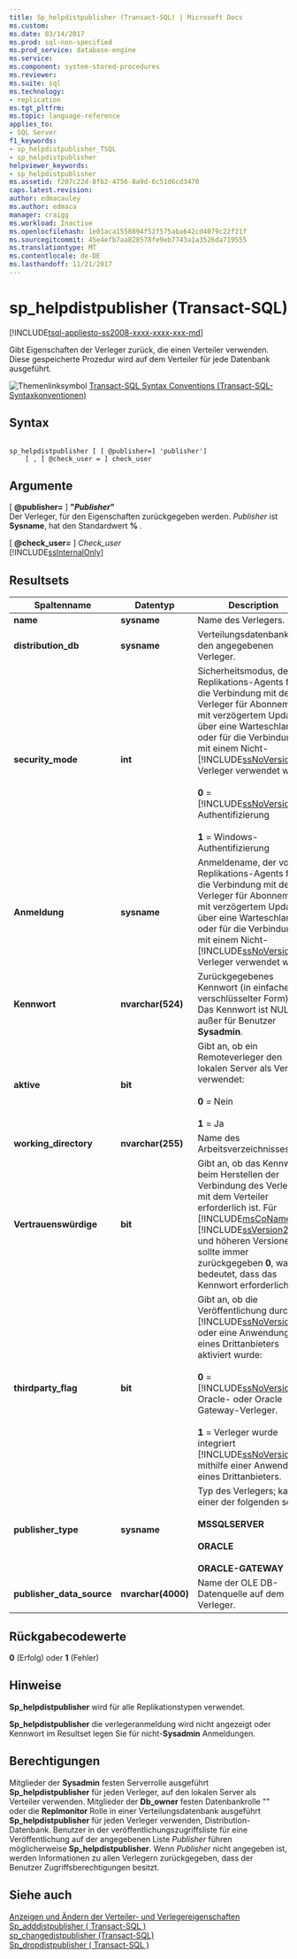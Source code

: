 ```yaml
---
title: Sp_helpdistpublisher (Transact-SQL) | Microsoft Docs
ms.custom: 
ms.date: 03/14/2017
ms.prod: sql-non-specified
ms.prod_service: database-engine
ms.service: 
ms.component: system-stored-procedures
ms.reviewer: 
ms.suite: sql
ms.technology:
- replication
ms.tgt_pltfrm: 
ms.topic: language-reference
applies_to:
- SQL Server
f1_keywords:
- sp_helpdistpublisher_TSQL
- sp_helpdistpublisher
helpviewer_keywords:
- sp_helpdistpublisher
ms.assetid: f207c22d-8fb2-4756-8a9d-6c51d6cd3470
caps.latest.revision: 
author: edmacauley
ms.author: edmaca
manager: craigg
ms.workload: Inactive
ms.openlocfilehash: 1e01aca1558894f52f575aba642cd4079c22f21f
ms.sourcegitcommit: 45e4efb7aa828578fe9eb7743a1a3526da719555
ms.translationtype: MT
ms.contentlocale: de-DE
ms.lasthandoff: 11/21/2017
---
```

# <a name="sphelpdistpublisher-transact-sql"></a>sp_helpdistpublisher (Transact-SQL)
[!INCLUDE[tsql-appliesto-ss2008-xxxx-xxxx-xxx-md](../../includes/tsql-appliesto-ss2008-xxxx-xxxx-xxx-md.md)]

  Gibt Eigenschaften der Verleger zurück, die einen Verteiler verwenden. Diese gespeicherte Prozedur wird auf dem Verteiler für jede Datenbank ausgeführt.  
  
 ![Themenlinksymbol](../../database-engine/configure-windows/media/topic-link.gif "Topic link icon") [Transact-SQL Syntax Conventions (Transact-SQL-Syntaxkonventionen)](../../t-sql/language-elements/transact-sql-syntax-conventions-transact-sql.md)  
  
## <a name="syntax"></a>Syntax  
  
```  
  
sp_helpdistpublisher [ [ @publisher=] 'publisher']   
    [ , [ @check_user = ] check_user  
```  
  
## <a name="arguments"></a>Argumente  
 [  **@publisher=** ] **"***Publisher***"**  
 Der Verleger, für den Eigenschaften zurückgegeben werden. *Publisher* ist **Sysname**, hat den Standardwert  **%** .  
  
 [  **@check_user=** ] *Check_user*  
 [!INCLUDE[ssInternalOnly](../../includes/ssinternalonly-md.md)]  
  
## <a name="result-sets"></a>Resultsets  
  
|Spaltenname|Datentyp|Description|  
|-----------------|---------------|-----------------|  
|**name**|**sysname**|Name des Verlegers.|  
|**distribution_db**|**sysname**|Verteilungsdatenbank für den angegebenen Verleger.|  
|**security_mode**|**int**|Sicherheitsmodus, der von Replikations-Agents für die Verbindung mit dem Verleger für Abonnements mit verzögertem Update über eine Warteschlange oder für die Verbindung mit einem Nicht-[!INCLUDE[ssNoVersion](../../includes/ssnoversion-md.md)]-Verleger verwendet wird.<br /><br /> **0**  =  [!INCLUDE[ssNoVersion](../../includes/ssnoversion-md.md)] Authentifizierung<br /><br /> **1** = Windows-Authentifizierung|  
|**Anmeldung**|**sysname**|Anmeldename, der von Replikations-Agents für die Verbindung mit dem Verleger für Abonnements mit verzögertem Update über eine Warteschlange oder für die Verbindung mit einem Nicht-[!INCLUDE[ssNoVersion](../../includes/ssnoversion-md.md)]-Verleger verwendet wird.|  
|**Kennwort**|**nvarchar(524)**|Zurückgegebenes Kennwort (in einfacher verschlüsselter Form). Das Kennwort ist NULL außer für Benutzer **Sysadmin**.|  
|**aktive**|**bit**|Gibt an, ob ein Remoteverleger den lokalen Server als Verteiler verwendet:<br /><br /> **0** = Nein<br /><br /> **1** = Ja|  
|**working_directory**|**nvarchar(255)**|Name des Arbeitsverzeichnisses.|  
|**Vertrauenswürdige**|**bit**|Gibt an, ob das Kennwort beim Herstellen der Verbindung des Verlegers mit dem Verteiler erforderlich ist. Für [!INCLUDE[msCoName](../../includes/msconame-md.md)] [!INCLUDE[ssVersion2005](../../includes/ssversion2005-md.md)] und höheren Versionen sollte immer zurückgegeben **0**, was bedeutet, dass das Kennwort erforderlich ist.|  
|**thirdparty_flag**|**bit**|Gibt an, ob die Veröffentlichung durch [!INCLUDE[ssNoVersion](../../includes/ssnoversion-md.md)] oder eine Anwendung eines Drittanbieters aktiviert wurde:<br /><br /> **0** = [!INCLUDE[ssNoVersion](../../includes/ssnoversion-md.md)], Oracle- oder Oracle Gateway-Verleger.<br /><br /> **1** = Verleger wurde integriert [!INCLUDE[ssNoVersion](../../includes/ssnoversion-md.md)] mithilfe einer Anwendung eines Drittanbieters.|  
|**publisher_type**|**sysname**|Typ des Verlegers; kann einer der folgenden sein:<br /><br /> **MSSQLSERVER**<br /><br /> **ORACLE**<br /><br /> **ORACLE-GATEWAY**|  
|**publisher_data_source**|**nvarchar(4000)**|Name der OLE DB-Datenquelle auf dem Verleger.|  
  
## <a name="return-code-values"></a>Rückgabecodewerte  
 **0** (Erfolg) oder **1** (Fehler)  
  
## <a name="remarks"></a>Hinweise  
 **Sp_helpdistpublisher** wird für alle Replikationstypen verwendet.  
  
 **Sp_helpdistpublisher** die verlegeranmeldung wird nicht angezeigt oder Kennwort im Resultset legen Sie für nicht-**Sysadmin** Anmeldungen.  
  
## <a name="permissions"></a>Berechtigungen  
 Mitglieder der **Sysadmin** festen Serverrolle ausgeführt **Sp_helpdistpublisher** für jeden Verleger, auf den lokalen Server als Verteiler verwenden. Mitglieder der **Db_owner** festen Datenbankrolle "" oder die **Replmonitor** Rolle in einer Verteilungsdatenbank ausgeführt **Sp_helpdistpublisher** für jeden Verleger verwenden, Distribution-Datenbank. Benutzer in der veröffentlichungszugriffsliste für eine Veröffentlichung auf der angegebenen Liste *Publisher* führen möglicherweise **Sp_helpdistpublisher**. Wenn *Publisher* nicht angegeben ist, werden Informationen zu allen Verlegern zurückgegeben, dass der Benutzer Zugriffsberechtigungen besitzt.  
  
## <a name="see-also"></a>Siehe auch  
 [Anzeigen und Ändern der Verteiler- und Verlegereigenschaften](../../relational-databases/replication/view-and-modify-distributor-and-publisher-properties.md)   
 [Sp_adddistpublisher &#40; Transact-SQL &#41;](../../relational-databases/system-stored-procedures/sp-adddistpublisher-transact-sql.md)   
 [sp_changedistpublisher &#40;Transact-SQL&#41;](../../relational-databases/system-stored-procedures/sp-changedistpublisher-transact-sql.md)   
 [Sp_dropdistpublisher &#40; Transact-SQL &#41;](../../relational-databases/system-stored-procedures/sp-dropdistpublisher-transact-sql.md)  
  
  
